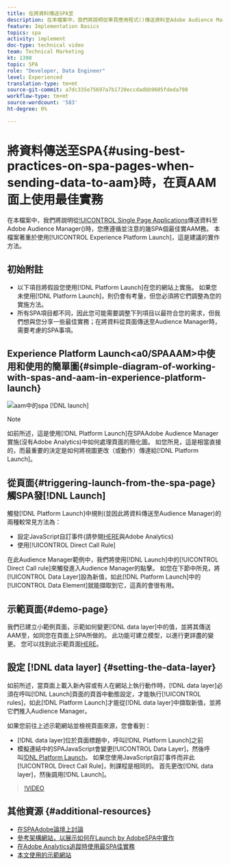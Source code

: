 ```yaml
---
title: 在將資料傳送SPA至
description: 在本檔案中，我們將說明從單頁應用程式()傳送資料至Adobe Audience Manager()時，您應遵循並注意的幾SPA個最佳AAM實務。 本檔案將著重於使用Launch by Adobe，這是建議的實施方法。
feature: Implementation Basics
topics: spa
activity: implement
doc-type: technical video
team: Technical Marketing
kt: 1390
topic: SPA
role: "Developer, Data Engineer"
level: Experienced
translation-type: tm+mt
source-git-commit: a7dc335e75697a7b1720eccdadbb9605fdeda798
workflow-type: tm+mt
source-wordcount: '583'
ht-degree: 0%

---
```



# 將資料傳送至SPA{#using-best-practices-on-spa-pages-when-sending-data-to-aam}時，在頁AAM面上使用最佳實務

在本檔案中，我們將說明從[!UICONTROL Single Page Applications]()傳送資料至Adobe Audience Manager()時，您應遵循並注意的幾SPA個最佳實AAM務。 本檔案著重於使用[!UICONTROL Experience Platform Launch]，這是建議的實作方法。

## 初始附註

* 以下項目將假設您使用[!DNL Platform Launch]在您的網站上實施。 如果您未使用[!DNL Platform Launch]，則仍會有考量，但您必須將它們調整為您的實施方法。
* 所有SPA項目都不同，因此您可能需要調整下列項目以最符合您的需求，但我們想與您分享一些最佳實務；在將資料從頁面傳送至Audience Manager時，需要考慮的SPA事項。

## Experience Platform Launch&lt;a0/SPAAAM>中使用和使用的簡單圖{#simple-diagram-of-working-with-spas-and-aam-in-experience-platform-launch}

![aam中的spa  [!DNL launch]](assets/spa_for_aam_in_launch.png)

>[!NOTE]
>如前所述，這是使用[!DNL Platform Launch]在SPAAdobe Audience Manager實施(沒有Adobe Analytics)中如何處理頁面的簡化圖。 如您所見，這是相當直接的，而最重要的決定是如何將視圖更改（或動作）傳達給[!DNL Platform Launch]。

## 從頁面{#triggering-launch-from-the-spa-page}觸SPA發[!DNL Launch]

觸發[!DNL Platform Launch]中規則(並因此將資料傳送至Audience Manager)的兩種較常見方法為：

* 設定JavaScript自訂事件(請參閱[HERE](https://helpx.adobe.com/analytics/kt/using/spa-analytics-best-practices-feature-video-use.html)與Adobe Analytics)
* 使用[!UICONTROL Direct Call Rule]

在此Audience Manager範例中，我們將使用[!DNL Launch]中的[!UICONTROL Direct Call rule]來觸發進入Audience Manager的點擊。 如您在下節中所見，將[!UICONTROL Data Layer]設為新值，如此[!DNL Platform Launch]中的[!UICONTROL Data Element]就能擷取到它，這真的會很有用。

## 示範頁面{#demo-page}

我們已建立小範例頁面，示範如何變更[!DNL data layer]中的值，並將其傳送AAM至，如同您在頁面上SPA所做的。 此功能可建立模型，以進行更詳盡的變更。 您可以找到此示範頁面[HERE](https://aam.enablementadobe.com/SPA-Launch.html)。

## 設定 [!DNL data layer] {#setting-the-data-layer}

如前所述，當頁面上載入新內容或有人在網站上執行動作時，[!DNL data layer]必須在呼叫[!DNL Launch]頁面的頁首中動態設定，才能執行[!UICONTROL rules]，如此[!DNL Platform Launch]才能從[!DNL data layer]中擷取新值，並將它們推入Audience Manager。

如果您前往上述示範網站並檢視頁面來源，您會看到：

* [!DNL data layer]位於頁面標題中，呼叫[!DNL Platform Launch]之前
* 模擬連結中的SPAJavaScript會變更[!UICONTROL Data Layer]，然後呼叫[!DNL Platform Launch](_satellite.track()呼叫)。 如果您使用JavaScript自訂事件而非此[!UICONTROL Direct Call Rule]，則課程是相同的。 首先更改[!DNL data layer]，然後調用[!DNL Launch]。

>[!VIDEO](https://video.tv.adobe.com/v/23322/?quality=12)

## 其他資源 {#additional-resources}

* [在SPAAdobe論壇上討論](https://forums.adobe.com/thread/2451022)
* [參考架構網站，以展示如何在Launch by AdobeSPA中實作](https://helpx.adobe.com/experience-manager/kt/integration/using/launch-reference-architecture-SPA-tutorial-implement.html)
* [在Adobe Analytics追蹤時使用最SPA佳實務](https://helpx.adobe.com/analytics/kt/using/spa-analytics-best-practices-feature-video-use.html)
* [本文使用的示範網站](https://aam.enablementadobe.com/SPA-Launch.html)
